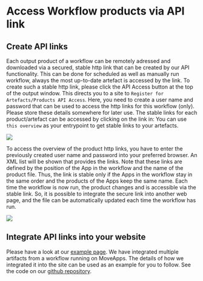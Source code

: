# Access Workflow products via API link

## Create API links

Each output product of a workflow can be remotely adressed and downloaded via a secured, stable http link that can be created by our API functionality. This can be done for scheduled as well as manually run workflow, always the most up-to-date artefact is accessed by the link. To create such a stable http link, please click the API Access button at the top of the output window. This directs you to a site to `Register for Artefacts/Products API Access`. Here, you need to create a user name and password that can be used to access the http links for this workflow (only). Please store these details somewhere for later use. The stable links for each product/artefact can be accessed by clicking on the link in:  You can use `this overview` as your entrypoint to get stable links to your artefacts.

![](../files/API_register.png)

To access the overview of the product http links, you have to enter the previously created user name and password into your preferred browser. An XML list will be shown that provides the links. Note that these links are defined by the position of the App in the workflow and the name of the product file. Thus, the link is stable only if the Apps in the workflow stay in the same order and the products of the Apps keep the same name. Each time the workflow is now run, the product changes and is accessible via the stable link. So, it is possible to integrate the secure link into another web page, and the file can be automatically updated each time the workflow has run.

![](../files/API_link_list.png)

## Integrate API links into your website

Please have a look at our [example page](https://docs.moveapps.org/web-partner-api/example.html). We have integrated multiple artifacts from a workflow running on MoveApps. The details of how we integrated it into the site can be used as an example for you to follow. See the code on our [github repository](https://github.com/movestore/movestore.github.io/blob/master/web-partner-api/example.html).
